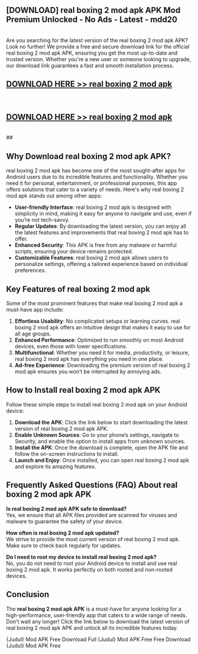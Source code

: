 ## [DOWNLOAD] real boxing 2 mod apk APK Mod  Premium Unlocked - No Ads - Latest - mdd20 <br>
<br>
Are you searching for the latest version of the real boxing 2 mod apk APK? Look no further! We provide a free and secure download link for the official real boxing 2 mod apk APK, ensuring you get the most up-to-date and trusted version. Whether you're a new user or someone looking to upgrade, our download link guarantees a fast and smooth installation process.


## [DOWNLOAD HERE >> real boxing 2 mod apk](http://leaked.freeplayer.one?title=real_boxing_2_mod_apk&ref=06)
  <br>

## [DOWNLOAD HERE >> real boxing 2 mod apk](http://leaked.freeplayer.one?title=real_boxing_2_mod_apk&ref=06)
  <br>
  ##



## Why Download real boxing 2 mod apk APK?

real boxing 2 mod apk has become one of the most sought-after apps for Android users due to its incredible features and functionality. Whether you need it for personal, entertainment, or professional purposes, this app offers solutions that cater to a variety of needs. Here's why real boxing 2 mod apk stands out among other apps:

- **User-friendly Interface**: real boxing 2 mod apk is designed with simplicity in mind, making it easy for anyone to navigate and use, even if you’re not tech-savvy.
- **Regular Updates**: By downloading the latest version, you can enjoy all the latest features and improvements that real boxing 2 mod apk has to offer.
- **Enhanced Security**: This APK is free from any malware or harmful scripts, ensuring your device remains protected.
- **Customizable Features**: real boxing 2 mod apk allows users to personalize settings, offering a tailored experience based on individual preferences.

## Key Features of real boxing 2 mod apk

Some of the most prominent features that make real boxing 2 mod apk a must-have app include:

1. **Effortless Usability**: No complicated setups or learning curves. real boxing 2 mod apk offers an intuitive design that makes it easy to use for all age groups.
2. **Enhanced Performance**: Optimized to run smoothly on most Android devices, even those with lower specifications.
3. **Multifunctional**: Whether you need it for media, productivity, or leisure, real boxing 2 mod apk has everything you need in one place.
4. **Ad-free Experience**: Downloading the premium version of real boxing 2 mod apk ensures you won’t be interrupted by annoying ads.

## How to Install real boxing 2 mod apk APK

Follow these simple steps to install real boxing 2 mod apk on your Android device:

1. **Download the APK**: Click the link below to start downloading the latest version of real boxing 2 mod apk APK.
2. **Enable Unknown Sources**: Go to your phone’s settings, navigate to Security, and enable the option to install apps from unknown sources.
3. **Install the APK**: Once the download is complete, open the APK file and follow the on-screen instructions to install.
4. **Launch and Enjoy**: Once installed, you can open real boxing 2 mod apk and explore its amazing features.

## Frequently Asked Questions (FAQ) About real boxing 2 mod apk APK

**Is real boxing 2 mod apk APK safe to download?**  
Yes, we ensure that all APK files provided are scanned for viruses and malware to guarantee the safety of your device.

**How often is real boxing 2 mod apk updated?**  
We strive to provide the most current version of real boxing 2 mod apk. Make sure to check back regularly for updates.

**Do I need to root my device to install real boxing 2 mod apk?**  
No, you do not need to root your Android device to install and use real boxing 2 mod apk. It works perfectly on both rooted and non-rooted devices.

## Conclusion

The **real boxing 2 mod apk APK** is a must-have for anyone looking for a high-performance, user-friendly app that caters to a wide range of needs. Don’t wait any longer! Click the link below to download the latest version of real boxing 2 mod apk APK and unlock all its incredible features today.

{Judul} Mod APK Free
Download Full {Judul} Mod APK Free
Free Download {Judul} Mod APK Free

